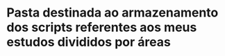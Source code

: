 <h1>Pasta destinada ao armazenamento dos scripts referentes aos meus estudos divididos por áreas</h1>
